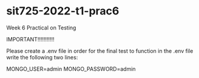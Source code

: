 # sit725-2022-t1-prac6
Week 6 Practical on Testing

IMPORTANT!!!!!!!!!!!

Please create a .env file in order for the final test to function
in the .env file write the following two lines:

MONGO_USER=admin
MONGO_PASSWORD=admin